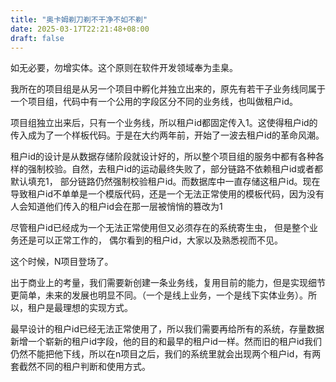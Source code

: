 ```yaml
---
title: "奥卡姆剃刀剃不干净不如不剃"
date: 2025-03-17T22:21:48+08:00
draft: false
---
```


如无必要，勿增实体。这个原则在软件开发领域奉为圭臬。

我所在的项目组是从另一个项目中孵化并独立出来的，原先有若干子业务线同属于一个项目组，代码中有一个公用的字段区分不同的业务线，也叫做租户id。

项目组独立出来后，只有一个业务线，所以租户id都固定传入1。这使得租户id的传入成为了一个样板代码。于是在大约两年前，开始了一波去租户id的革命风潮。 

租户id的设计是从数据存储阶段就设计好的，所以整个项目组的服务中都有各种各样的强制校验。自然，去租户id的运动最终失败了，部分链路不依赖租户id或者都默认填充1， 部分链路仍然强制校验租户id。而数据库中一直存储这租户id。现在导致租户id不单单是一个模版代码，还是一个无法正常使用的模板代码，因为没有人会知道他们传入的租户id会在那一层被悄悄的篡改为1

尽管租户id已经成为一个无法正常使用但又必须存在的系统寄生虫， 但是整个业务还是可以正常工作的， 偶尔看到的租户id，大家以及熟悉视而不见。

这个时候，N项目登场了。

出于商业上的考量，我们需要新创建一条业务线，复用目前的能力，但是实现细节更简单，未来的发展也明显不同。（一个是线上业务，一个是线下实体业务）。所以，租户是最理想的实现方式。

最早设计的租户id已经无法正常使用了，所以我们需要再给所有的系统，存量数据新增一个崭新的租户id字段，他的目的和最早的租户id一样。然而旧的租户id我们仍然不能把他下线，所以在n项目之后，我们的系统里就会出现两个租户id，有两套截然不同的租户判断和使用方式。
